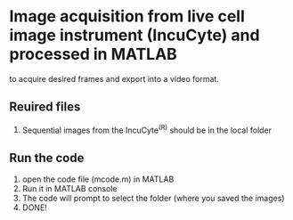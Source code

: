 # Image acquisition from live cell image instrument (IncuCyte) and processed in MATLAB 
to acquire desired frames and export into a video format.

## Reuired files
1. Sequential images from the IncuCyte<sup>(R)</sup> should be in the local folder

## Run the code
1. open the code file (mcode.m) in MATLAB
2. Run it in MATLAB console
3. The code will prompt to select the folder (where you saved the images)
4. DONE!
